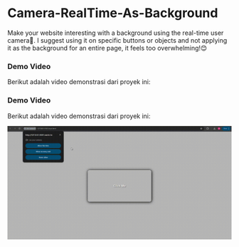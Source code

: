# Camera-RealTime-As-Background
Make your website interesting with a background using the real-time user camera📸. I suggest using it on specific buttons or objects and not applying it as the background for an entire page, it feels too overwhelming!😊

### Demo Video
Berikut adalah video demonstrasi dari proyek ini:

### Demo Video
Berikut adalah video demonstrasi dari proyek ini:

![Demo GIF](tester.gif)
